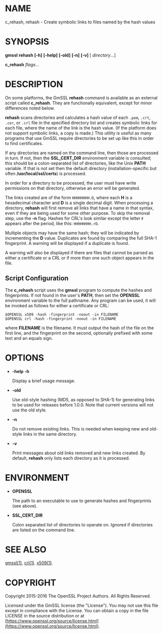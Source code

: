 # NAME

c\_rehash, rehash - Create symbolic links to files named by the hash values

# SYNOPSIS

**gmssl**
**rehash**
**\[-h\]**
**\[-help\]**
**\[-old\]**
**\[-n\]**
**\[-v\]**
\[ _directory_...\]

**c\_rehash**
_flags..._

# DESCRIPTION

On some platforms, the GmSSL **rehash** command is available as
an external script called **c\_rehash**.  They are functionally equivalent,
except for minor differences noted below.

**rehash** scans directories and calculates a hash value of each
`.pem`, `.crt`, `.cer`, or `.crl`
file in the specified directory list and creates symbolic links
for each file, where the name of the link is the hash value.
(If the platform does not support symbolic links, a copy is made.)
This utility is useful as many programs that use GmSSL require
directories to be set up like this in order to find certificates.

If any directories are named on the command line, then those are
processed in turn. If not, then the **SSL\_CERT\_DIR** environment variable
is consulted; this should be a colon-separated list of directories,
like the Unix **PATH** variable.
If that is not set then the default directory (installation-specific
but often **/usr/local/ssl/certs**) is processed.

In order for a directory to be processed, the user must have write
permissions on that directory, otherwise an error will be generated.

The links created are of the form `HHHHHHHH.D`, where each **H**
is a hexadecimal character and **D** is a single decimal digit.
When processing a directory, **rehash** will first remove all links
that have a name in that syntax, even if they are being used for some
other purpose.
To skip the removal step, use the **-n** flag.
Hashes for CRL's look similar except the letter **r** appears after
the period, like this: `HHHHHHHH.rD`.

Multiple objects may have the same hash; they will be indicated by
incrementing the **D** value. Duplicates are found by comparing the
full SHA-1 fingerprint. A warning will be displayed if a duplicate
is found.

A warning will also be displayed if there are files that
cannot be parsed as either a certificate or a CRL or if
more than one such object appears in the file.

## Script Configuration

The **c\_rehash** script
uses the **gmssl** program to compute the hashes and
fingerprints. If not found in the user's **PATH**, then set the
**OPENSSL** environment variable to the full pathname.
Any program can be used, it will be invoked as follows for either
a certificate or CRL:

    $OPENSSL x509 -hash -fingerprint -noout -in FILENAME
    $OPENSSL crl -hash -fingerprint -noout -in FILENAME

where **FILENAME** is the filename. It must output the hash of the
file on the first line, and the fingerprint on the second,
optionally prefixed with some text and an equals sign.

# OPTIONS

- **-help** **-h**

    Display a brief usage message.

- **-old**

    Use old-style hashing (MD5, as opposed to SHA-1) for generating
    links to be used for releases before 1.0.0.
    Note that current versions will not use the old style.

- **-n**

    Do not remove existing links.
    This is needed when keeping new and old-style links in the same directory.

- **-v**

    Print messages about old links removed and new links created.
    By default, **rehash** only lists each directory as it is processed.

# ENVIRONMENT

- **OPENSSL**

    The path to an executable to use to generate hashes and
    fingerprints (see above).

- **SSL\_CERT\_DIR**

    Colon separated list of directories to operate on.
    Ignored if directories are listed on the command line.

# SEE ALSO

[gmssl(1)](http://man.he.net/man1/gmssl),
[crl(1)](http://man.he.net/man1/crl).
[x509(1)](http://man.he.net/man1/x509).

# COPYRIGHT

Copyright 2015-2016 The OpenSSL Project Authors. All Rights Reserved.

Licensed under the GmSSL license (the "License").  You may not use
this file except in compliance with the License.  You can obtain a copy
in the file LICENSE in the source distribution or at
[https://www.openssl.org/source/license.html](https://www.openssl.org/source/license.html).
